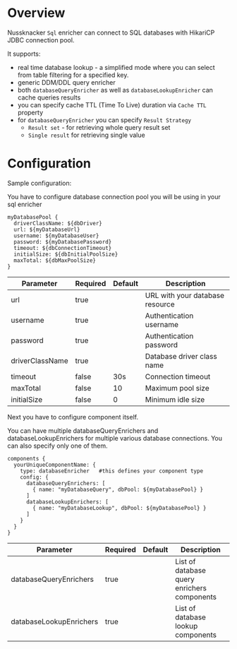Overview
========

Nussknacker `Sql` enricher can connect to SQL databases with HikariCP JDBC connection pool.

It supports:

- real time database lookup - a simplified mode where you can select from table filtering for a specified key.
- generic DDM/DDL query enricher
- both `databaseQueryEnricher` as well as `databaseLookupEnricher` can cache queries results
- you can specify cache TTL (Time To Live) duration via `Cache TTL` property
- for `databaseQueryEnricher` you can specify `Result Strategy`
    - `Result set` - for retrieving whole query result set
    - `Single result` for retrieving single value

Configuration
=============

Sample configuration:

You have to configure database connection pool you will be using in your sql enricher

```
myDatabasePool {
  driverClassName: ${dbDriver}
  url: ${myDatabaseUrl}
  username: ${myDatabaseUser}
  password: ${myDatabasePassword}
  timeout: ${dbConnectionTimeout}
  initialSize: ${dbInitialPoolSize}
  maxTotal: ${dbMaxPoolSize}
}
```

| Parameter       | Required | Default | Description                     |
| ----------      | -------- | ------- | -----------                     |
| url             | true     |         | URL with your database resource |
| username        | true     |         | Authentication username         |
| password        | true     |         | Authentication password         |
| driverClassName | true     |         | Database driver class name      |
| timeout         | false    | 30s     | Connection timeout              |
| maxTotal        | false    | 10      | Maximum pool size               |
| initialSize     | false    | 0       | Minimum idle size               |

Next you have to configure component itself.

You can have multiple databaseQueryEnrichers and databaseLookupEnrichers for multiple various database connections. You
can also specify only one of them.

```
components {
  yourUniqueComponentName: {
    type: databaseEnricher   #this defines your component type
    config: {
      databaseQueryEnrichers: [
        { name: "myDatabaseQuery", dbPool: ${myDatabasePool} }
      ]
      databaseLookupEnrichers: [
        { name: "myDatabaseLookup", dbPool: ${myDatabasePool} }
      ]
    }
  }
}
```

| Parameter               | Required | Default | Description                                 |
| ----------              | -------- | ------- | -----------                                 |
| databaseQueryEnrichers  | true     |         | List of database query enrichers components |
| databaseLookupEnrichers | true     |         | List of database lookup components          |
